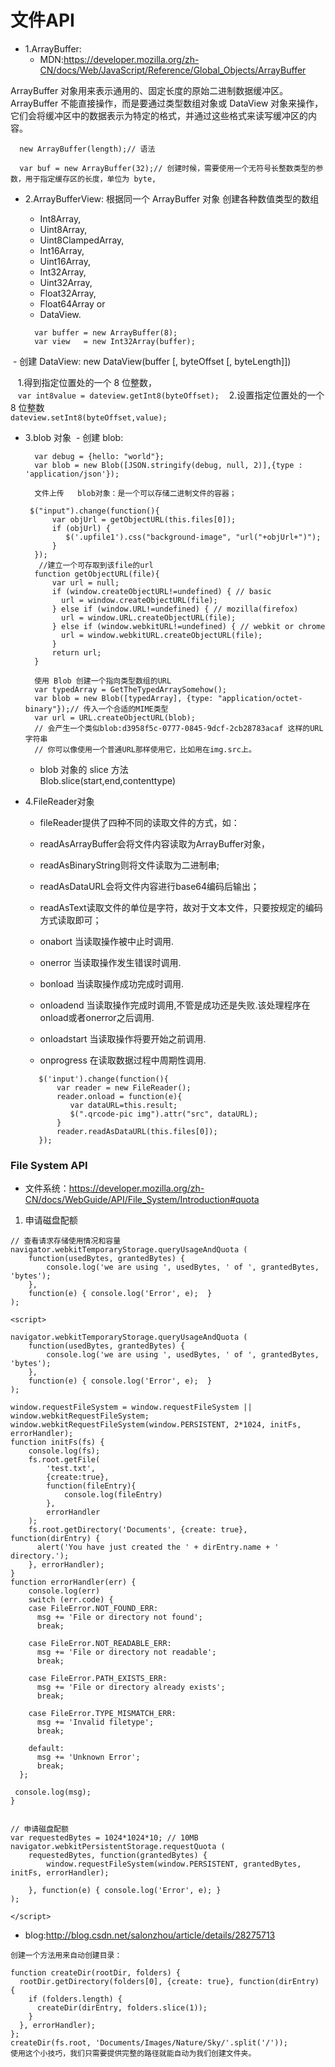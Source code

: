 # 文件API

* 1.ArrayBuffer:
  - MDN:https://developer.mozilla.org/zh-CN/docs/Web/JavaScript/Reference/Global_Objects/ArrayBuffer

ArrayBuffer 对象用来表示通用的、固定长度的原始二进制数据缓冲区。  
ArrayBuffer 不能直接操作，而是要通过类型数组对象或 DataView 对象来操作，  
它们会将缓冲区中的数据表示为特定的格式，并通过这些格式来读写缓冲区的内容。  

```
  new ArrayBuffer(length);// 语法

  var buf = new ArrayBuffer(32);// 创建时候，需要使用一个无符号长整数类型的参数，用于指定缓存区的长度，单位为 byte,
```

* 2.ArrayBufferView: 根据同一个 ArrayBuffer 对象 创建各种数值类型的数组   
  - Int8Array,
  - Uint8Array,
  - Uint8ClampedArray,
  - Int16Array,
  - Uint16Array,
  - Int32Array,
  - Uint32Array,
  - Float32Array,
  - Float64Array or
  - DataView.
  
  ```
    var buffer = new ArrayBuffer(8);
    var view   = new Int32Array(buffer);
  ```
  
  - 创建 DataView: new DataView(buffer [, byteOffset [, byteLength]])
  
    1.得到指定位置处的一个 8 位整数，  
    ```
      var int8value = dateview.getInt8(byteOffset);
    ```
    2.设置指定位置处的一个 8 位整数  
    ```
       dateview.setInt8(byteOffset,value);
    ```
 
* 3.blob 对象
  - 创建 blob: 
  ```
    var debug = {hello: "world"};
    var blob = new Blob([JSON.stringify(debug, null, 2)],{type : 'application/json'});
    
    文件上传   blob对象：是一个可以存储二进制文件的容器；

   $("input").change(function(){
        var objUrl = getObjectURL(this.files[0]);
        if (objUrl) {
           $('.upfile1').css("background-image", "url("+objUrl+")");
        }    
    });
     //建立一个可存取到该file的url
    function getObjectURL(file){
        var url = null; 
        if (window.createObjectURL!=undefined) { // basic
          url = window.createObjectURL(file);
        } else if (window.URL!=undefined) { // mozilla(firefox)
          url = window.URL.createObjectURL(file);
        } else if (window.webkitURL!=undefined) { // webkit or chrome
          url = window.webkitURL.createObjectURL(file);
        }
        return url;
    } 
    
    使用 Blob 创建一个指向类型数组的URL
    var typedArray = GetTheTypedArraySomehow();
    var blob = new Blob([typedArray], {type: "application/octet-binary"});// 传入一个合适的MIME类型
    var url = URL.createObjectURL(blob);
    // 会产生一个类似blob:d3958f5c-0777-0845-9dcf-2cb28783acaf 这样的URL字符串
    // 你可以像使用一个普通URL那样使用它，比如用在img.src上。
  ```
  
  - blob 对象的 slice 方法  
    Blob.slice(start,end,contenttype)

* 4.FileReader对象
  - fileReader提供了四种不同的读取文件的方式，如：
  - readAsArrayBuffer会将文件内容读取为ArrayBuffer对象，
  - readAsBinaryString则将文件读取为二进制串;
  - readAsDataURL会将文件内容进行base64编码后输出；
  - readAsText读取文件的单位是字符，故对于文本文件，只要按规定的编码方式读取即可；
  
  - onabort
    当读取操作被中止时调用.
  - onerror
    当读取操作发生错误时调用.
  - bonload
    当读取操作成功完成时调用.
  - onloadend
    当读取操作完成时调用,不管是成功还是失败.该处理程序在onload或者onerror之后调用.
  - onloadstart
    当读取操作将要开始之前调用.
  - onprogress
    在读取数据过程中周期性调用.
  ```
     $('input').change(function(){
         var reader = new FileReader();
         reader.onload = function(e){
            var dataURL=this.result;
            $(".qrcode-pic img").attr("src", dataURL);
         }
         reader.readAsDataURL(this.files[0]);
     });
  ```


###  File System API

* 文件系统：https://developer.mozilla.org/zh-CN/docs/WebGuide/API/File_System/Introduction#quota

1. 申请磁盘配额
```
// 查看请求存储使用情况和容量
navigator.webkitTemporaryStorage.queryUsageAndQuota ( 
    function(usedBytes, grantedBytes) {  
        console.log('we are using ', usedBytes, ' of ', grantedBytes, 'bytes');
    }, 
    function(e) { console.log('Error', e);  }
);

<script>

navigator.webkitTemporaryStorage.queryUsageAndQuota ( 
    function(usedBytes, grantedBytes) {  
        console.log('we are using ', usedBytes, ' of ', grantedBytes, 'bytes');
    }, 
    function(e) { console.log('Error', e);  }
);

window.requestFileSystem = window.requestFileSystem || window.webkitRequestFileSystem;
window.webkitRequestFileSystem(window.PERSISTENT, 2*1024, initFs, errorHandler);
function initFs(fs) {
    console.log(fs);
    fs.root.getFile(
        'test.txt',
        {create:true},
        function(fileEntry){
            console.log(fileEntry)
        },
        errorHandler
    );
    fs.root.getDirectory('Documents', {create: true}, function(dirEntry) {
      alert('You have just created the ' + dirEntry.name + ' directory.');
    }, errorHandler);
}
function errorHandler(err) {
    console.log(err)
    switch (err.code) {
    case FileError.NOT_FOUND_ERR:
      msg += 'File or directory not found';
      break;

    case FileError.NOT_READABLE_ERR:
      msg += 'File or directory not readable';
      break;

    case FileError.PATH_EXISTS_ERR:
      msg += 'File or directory already exists';
      break;

    case FileError.TYPE_MISMATCH_ERR:
      msg += 'Invalid filetype';
      break;

    default:
      msg += 'Unknown Error';
      break;
  };

 console.log(msg);
}


// 申请磁盘配额
var requestedBytes = 1024*1024*10; // 10MB
navigator.webkitPersistentStorage.requestQuota (
    requestedBytes, function(grantedBytes) {  
        window.requestFileSystem(window.PERSISTENT, grantedBytes, initFs, errorHandler);

    }, function(e) { console.log('Error', e); }
);

</script>
```

* blog:http://blog.csdn.net/salonzhou/article/details/28275713

```
创建一个方法用来自动创建目录：

function createDir(rootDir, folders) {
  rootDir.getDirectory(folders[0], {create: true}, function(dirEntry) {
    if (folders.length) {
      createDir(dirEntry, folders.slice(1));
    }
  }, errorHandler);
};
createDir(fs.root, 'Documents/Images/Nature/Sky/'.split('/'));
使用这个小技巧，我们只需要提供完整的路径就能自动为我们创建文件夹。
```
